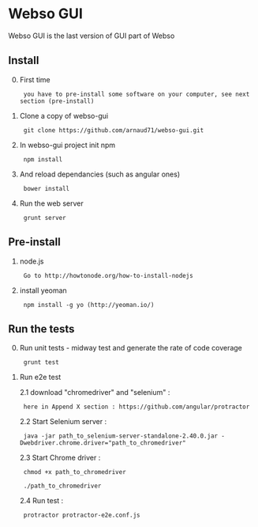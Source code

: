 Webso GUI
==========

Webso GUI is the last version of GUI part of Webso

Install
-------

0. First time

        you have to pre-install some software on your computer, see next section (pre-install)

1. Clone a copy of webso-gui

        git clone https://github.com/arnaud71/webso-gui.git

2. In webso-gui project init npm

        npm install


3. And reload dependancies (such as angular ones)

        bower install

4. Run the web server

        grunt server

Pre-install
-----------

1. node.js

        Go to http://howtonode.org/how-to-install-nodejs

2. install yeoman

        npm install -g yo (http://yeoman.io/)


Run the tests 
-------------

0. Run unit tests - midway test and generate the rate of code coverage

		grunt test

1. Run e2e test

	2.1 download "chromedriver" and "selenium" :
		
		here in Append X section : https://github.com/angular/protractor

	2.2 Start Selenium server :

		java -jar path_to_selenium-server-standalone-2.40.0.jar -Dwebdriver.chrome.driver="path_to_chromedriver"
		
	2.3 Start Chrome driver  :

		chmod +x path_to_chromedriver
		
		./path_to_chromedriver

	2.4 Run test :

		protractor protractor-e2e.conf.js
